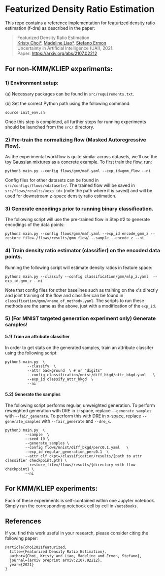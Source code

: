 # Featurized Density Ratio Estimation
This repo contains a reference implementation for featurized density ratio estimation (f-dre) as described in the paper:
> Featurized Density Ratio Estimation </br>
> [Kristy Choi*](http://kristychoi.com/), [Madeline Liao*](https://www.linkedin.com/in/madelineliao/), [Stefano Ermon](https://cs.stanford.edu/~ermon/) </br>
> Uncertainty in Artificial Intelligence (UAI), 2021. </br>
> Paper: https://arxiv.org/abs/2107.02212 </br>


## For non-KMM/KLIEP experiments:
### 1) Environment setup:
(a) Necessary packages can be found in `src/requirements.txt`.

(b) Set the correct Python path using the following command:
```
source init_env.sh
```
Once this step is completed, all further steps for running experiments should be launched from the `src/` directory.

### 2) Pre-train the normalizing flow (Masked Autoregressive Flow). 
As the experimental workflow is quite similar across datasets, we'll use the toy Gaussian mixtures as a concrete example. To first train the flow, run:
```
python3 main.py --config flows/gmm/maf.yaml --exp_id=gmm_flow --ni
```
Config files for other datasets can be found in `src/configs/flows/<dataset>/`. The trained flow will be saved in `src/flows/results/<exp_id>` (note the path where it is saved) and will be used for downstream z-space density ratio estimation.


### 3) Generate encodings prior to running binary classification.
The following script will use the pre-trained flow in Step #2 to generate encodings of the data points:
```
python3 main.py --config flows/gmm/maf.yaml --exp_id encode_gmm_z --restore_file=./flows/results/gmm_flow/ --sample --encode_z --ni
```

### 4) Train density ratio estimator (classifier) on the encoded data points.
Running the following script will estimate density ratios in feature space:
```
python3 main.py --classify --config classification/gmm/mlp_z.yaml  --exp_id gmm_z --ni
```
Note that config files for other baselines such as training on the x's directly and joint training of the flow and classifier can be found in `classification/gmm/<name_of_method>.yaml`. The scripts to run these methods are the same as the above, just with a modification of the `exp_id`.

### 5) (For MNIST targeted generation experiment only) Generate samples!
#### 5.1) Train an attribute classifier
In order to get stats on the generated samples, train an attribute classifer using the following script:
```
python3 main.py  \
          --classify  \
          --attr background  \ # or "digits"
          --config classification/mnist/diff_bkgd/attr_bkgd.yaml   \
          --exp_id classify_attr_bkgd  \
          --ni
```
#### 5.2) Generate the samples
The following script performs regular, unweighted generation. To perform reweighted generation with DRE in z-space, replace `--generate_samples` with `--fair_generate`. To perform this with DRE in x-space, replace `--generate_samples` with `--fair_generate` and `--dre_x`.
```
python3 main.py  \
         --sample  \
         --seed 10 \
         --generate_samples \
         --config flows/mnist/diff_bkgd/perc0.1.yaml   \
         --exp_id regular_generation_perc0.1  \
         --attr_clf_ckpt=/classification/results/{path to attr classifier checkpoint.pth} \
         --restore_file=/flows/results/{directory with flow checkpoint} \
         --ni
```
## For KMM/KLIEP experiments:
Each of these experiments is self-contained within one Jupyter notebook. Simply run the corresponding notebook cell by cell in `/notebooks`.

## References
If you find this work useful in your research, please consider citing the following paper:
```
@article{choi2021featurized,
  title={Featurized Density Ratio Estimation},
  author={Choi, Kristy and Liao, Madeline and Ermon, Stefano},
  journal={arXiv preprint arXiv:2107.02212},
  year={2021}
}
```

